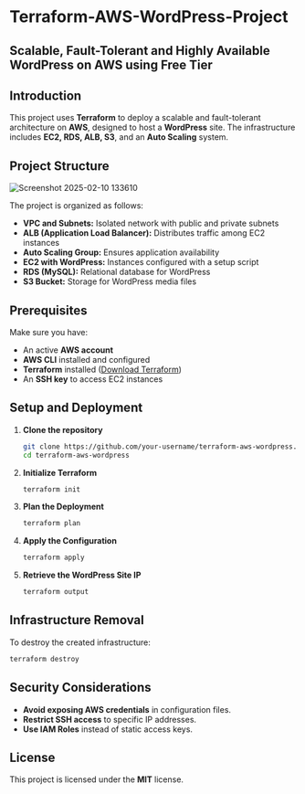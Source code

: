 # Terraform-AWS-WordPress-Project
Scalable, Fault-Tolerant and Highly Available WordPress on AWS using Free Tier
---
## Introduction

This project uses **Terraform** to deploy a scalable and fault-tolerant architecture on **AWS**, designed to host a **WordPress** site. The infrastructure includes **EC2, RDS, ALB, S3**, and an **Auto Scaling** system.

## Project Structure
![Screenshot 2025-02-10 133610](https://github.com/user-attachments/assets/3c1bf274-f419-4a1c-8d57-80820681c81e)


The project is organized as follows:

- **VPC and Subnets:** Isolated network with public and private subnets
- **ALB (Application Load Balancer):** Distributes traffic among EC2 instances
- **Auto Scaling Group:** Ensures application availability
- **EC2 with WordPress:** Instances configured with a setup script
- **RDS (MySQL):** Relational database for WordPress
- **S3 Bucket:** Storage for WordPress media files

## Prerequisites

Make sure you have:

- An active **AWS account**
- **AWS CLI** installed and configured
- **Terraform** installed ([Download Terraform](https://developer.hashicorp.com/terraform/downloads))
- An **SSH key** to access EC2 instances

## Setup and Deployment

1. **Clone the repository**
    
    ```sh
    git clone https://github.com/your-username/terraform-aws-wordpress.git
    cd terraform-aws-wordpress
    ```
    
2. **Initialize Terraform**
    
    ```sh
    terraform init
    ```
    
3. **Plan the Deployment**
    
    ```sh
    terraform plan
    ```
    
4. **Apply the Configuration**
    
    ```sh
    terraform apply 
    ```
    
5. **Retrieve the WordPress Site IP**
    
    ```sh
    terraform output
    ```
    
## Infrastructure Removal

To destroy the created infrastructure:

```sh
terraform destroy 
```

## Security Considerations

- **Avoid exposing AWS credentials** in configuration files.
- **Restrict SSH access** to specific IP addresses.
- **Use IAM Roles** instead of static access keys.

## License

This project is licensed under the **MIT** license.


